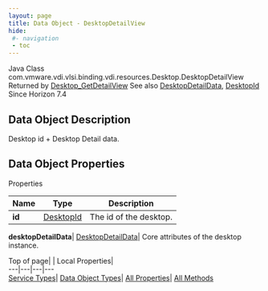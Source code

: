 ```yaml
---
layout: page
title: Data Object - DesktopDetailView
hide:
 #- navigation
 - toc
---
```






Java Class
    com.vmware.vdi.vlsi.binding.vdi.resources.Desktop.DesktopDetailView
Returned by
     [Desktop_GetDetailView](vdi.resources.Desktop.md#getDetailView)
See also
     [DesktopDetailData](vdi.resources.Desktop.DesktopDetailData.md), [DesktopId](vdi.entity.DesktopId.md)
Since 
    Horizon 7.4

## Data Object Description 

Desktop id + Desktop Detail data. 

## Data Object Properties

Properties

Name |  Type |  Description   
---|---|---  
**id**| [DesktopId](vdi.entity.DesktopId.md)|  The id of the desktop.   
  
**desktopDetailData**| [DesktopDetailData](vdi.resources.Desktop.DesktopDetailData.md)|  Core attributes of the desktop instance.   
  
  
  
Top of page| | Local Properties|   
---|---|---|---  
[Service Types](index-mo_types.md)| [Data Object Types](index-do_types.md)| [All Properties](index-properties.md)| [All Methods](index-methods.md)  
  
  

